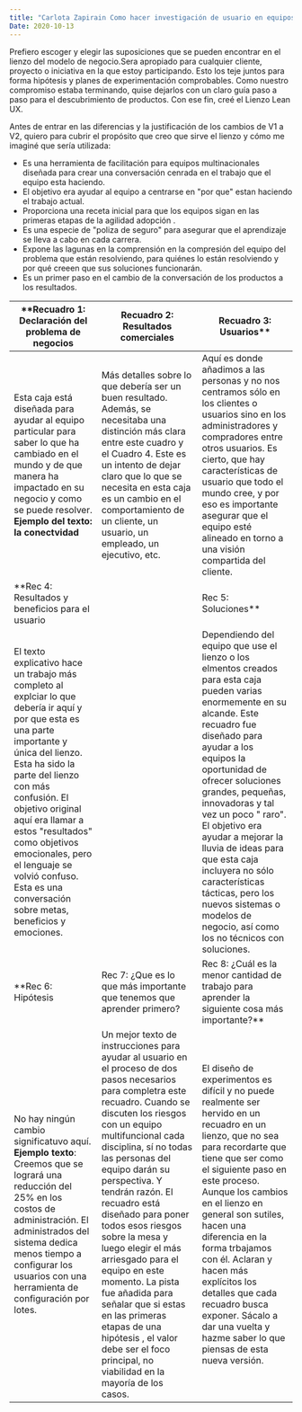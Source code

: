 ```yaml
---
title: "Carlota Zapirain Como hacer investigación de usuario en equipos agiles"
Date: 2020-10-13
--- 
```


Prefiero escoger y elegir las suposiciones que se pueden encontrar en el lienzo del modelo de negocio.Sera apropiado para cualquier cliente, proyecto o iniciativa en la que estoy participando. Esto los teje juntos para forma hipótesis y planes de experimentación comprobables. Como nuestro compromiso estaba terminando, quise dejarlos con un claro guía paso a paso para el descubrimiento de productos. Con ese fin, creé el Lienzo Lean UX. 

Antes de entrar en las diferencias y la justificación de los cambios de V1 a V2, quiero para cubrir el propósito que creo que sirve el lienzo y cómo me imaginé que sería utilizada:
- Es una herramienta de facilitación para equipos multinacionales diseñada para crear una conversación cenrada en el trabajo que el equipo esta haciendo. 
- El objetivo era ayudar al equipo a centrarse en "por que" estan haciendo el trabajo actual.
- Proporciona una receta inicial para que los equipos sigan en las primeras etapas de la agilidad adopción .
- Es una especie de "poliza de seguro" para asegurar que el aprendizaje se lleva a cabo en cada carrera.
- Expone las lagunas en la comprensión en la compresión del equipo del problema que están resolviendo, para quiénes lo están resolviendo y por qué creeen que sus soluciones funcionarán. 
- Es un primer paso en el cambio de la conversación de los productos a los resultados. 

**Recuadro 1: Declaración del problema de negocios |   Recuadro 2: Resultados comerciales | Recuadro 3: Usuarios**
------------------------------------------------ |   ---------------------------------- | --------------------
 Esta caja está diseñada para ayudar al equipo particular para saber lo que ha cambiado en el mundo y de que manera ha impactado en su negocio y como se puede resolver. **Ejemplo del texto: la conectvidad** | Más detalles sobre lo que debería ser un buen resultado. Además, se necesitaba una distinción más clara entre este cuadro y el Cuadro 4. Este es un intento de dejar claro que lo que se necesita en esta caja es un cambio en el comportamiento de un cliente, un usuario, un empleado, un ejecutivo, etc. | Aquí es donde añadimos a las personas y no nos centramos sólo en los clientes o usuarios sino en los administradores y compradores entre otros usuarios.  Es cierto, que hay características de usuario que todo el mundo cree,  y por eso es importante asegurar que el equipo esté alineado en torno a una visión compartida del cliente.| 
**Rec 4: Resultados y beneficios para el usuario   |                                      | Rec 5: Soluciones**
El texto explicativo hace un trabajo más completo al explciar lo que debería ir aquí y por que esta es una parte importante y única del lienzo. Esta ha sido la parte del lienzo con más confusión. El objetivo original aquí era llamar a estos "resultados" como objetivos emocionales, pero el lenguaje se volvió confuso. Esta es una conversación sobre metas, beneficios y emociones. |                                  | Dependiendo del equipo que use el lienzo o los elmentos creados para esta caja pueden varias enormemente en su alcande. Este recuadro fue diseñado para ayudar a los equipos la oportunidad de ofrecer soluciones grandes, pequeñas, innovadoras y tal vez un poco " raro". El objetivo era ayudar a mejorar la lluvia de ideas para que esta caja incluyera no sólo características tácticas, pero los nuevos sistemas o modelos de negocio, así como los no técnicos con soluciones. 
**Rec 6: Hipótesis                                 | Rec 7: ¿Que es lo que más importante que tenemos que aprender primero? |Rec 8:  ¿Cuál es la menor cantidad de trabajo para aprender la siguiente cosa más importante?**|
No hay ningún cambio significatuvo aquí. **Ejemplo texto**: Creemos que se logrará una reducción del 25% en los costos de administración. El administrados del sistema dedica menos tiempo a configurar los usuarios con una herramienta de configuración por lotes.| Un mejor texto de instrucciones para ayudar al usuario en el proceso de dos pasos necesarios para completra este recuadro. Cuando se discuten los riesgos con un equipo multifuncional cada disciplina, sí no todas las personas del equipo darán su perspectiva. Y tendrán razón. El recuadro está diseñado para poner todos esos riesgos sobre la mesa y luego elegir el más arriesgado para el equipo en este momento. La pista fue añadida para señalar que si estas en las primeras etapas de una hipótesis , el valor debe ser el foco principal, no viabilidad en la mayoría de los casos. | El diseño de experimentos es difícil y no puede realmente ser hervido en un recuadro en un lienzo, que no sea para recordarte que tiene que ser como el siguiente paso en este proceso. Aunque los cambios en el lienzo en general son sutiles, hacen una diferencia en la forma trbajamos con él. Aclaran y hacen más explícitos los detalles que cada recuadro busca exponer. Sácalo a dar una vuelta y hazme saber lo que piensas de esta nueva versión. 







                          




